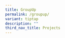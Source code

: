 ```yaml
---
title: GroupUp
permalink: /groupup/
variant: tiptap
description: ""
third_nav_title: Projects
---
```

